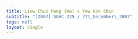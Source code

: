 ```yaml
---
title: Liew Chui Fong (mw) v Yew Kok Chin
subtitle: "[2007] SGHC 225 / 27\_December\_2007"
tags: null
layout: single
---
```


